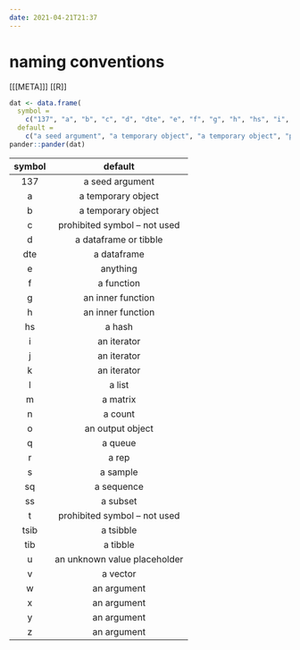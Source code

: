 ```yaml
---
date: 2021-04-21T21:37
---
```


# naming conventions

[[[META]]]
[[R]]

``` r
dat <- data.frame(
  symbol =
    c("137", "a", "b", "c", "d", "dte", "e", "f", "g", "h", "hs", "i", "j", "k", "l", "m", "n", "o", "q", "r", "s", "sq", "ss", "t", "tsib", "tib", "u", "v", "w", "x", "y", "z"),
  default =
    c("a seed argument", "a temporary object", "a temporary object", "prohibited symbol -- not used", "a dataframe or tibble", "a dataframe", "anything", "a function", "an inner function", "an inner function", "a hash", "an iterator", "an iterator", "an iterator", "a list", "a matrix", "a count", "an output object", "a queue", "a rep", "a sample", "a sequence", "a subset", "prohibited symbol -- not used", "a tsibble", "a tibble", "an unknown value placeholder", "a vector", "an argument", "an argument", "an argument", "an argument"))
pander::pander(dat)
```

| symbol |           default            |
|:------:|:----------------------------:|
|  137   |       a seed argument        |
|   a    |      a temporary object      |
|   b    |      a temporary object      |
|   c    | prohibited symbol – not used |
|   d    |    a dataframe or tibble     |
|  dte   |         a dataframe          |
|   e    |           anything           |
|   f    |          a function          |
|   g    |      an inner function       |
|   h    |      an inner function       |
|   hs   |            a hash            |
|   i    |         an iterator          |
|   j    |         an iterator          |
|   k    |         an iterator          |
|   l    |            a list            |
|   m    |           a matrix           |
|   n    |           a count            |
|   o    |       an output object       |
|   q    |           a queue            |
|   r    |            a rep             |
|   s    |           a sample           |
|   sq   |          a sequence          |
|   ss   |           a subset           |
|   t    | prohibited symbol – not used |
|  tsib  |          a tsibble           |
|  tib   |           a tibble           |
|   u    | an unknown value placeholder |
|   v    |           a vector           |
|   w    |         an argument          |
|   x    |         an argument          |
|   y    |         an argument          |
|   z    |         an argument          |


